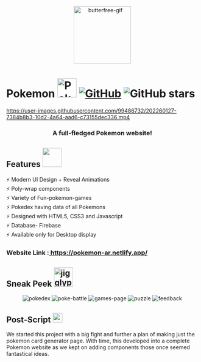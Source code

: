 <p align="center" >
<img src="https://github.com/Princerey/Pokemon/blob/main/images/buter.gif" alt="butterfree-gif" width="150px"  />
</p>

# Pokemon <img src="https://github.com/Princerey/Pokemon/blob/main/mainpage/pika.png" alt="Pokemon-Website" width="50px" /> [![GitHub](https://img.shields.io/github/license/Princerey/Pokemon?color=blue)](https://github.com/cobidev/simplefolio/blob/master/LICENSE.md) ![GitHub stars](https://img.shields.io/github/stars/Princerey/Pokemon) 



https://user-images.githubusercontent.com/99486732/202260127-7384b8b3-10d2-4a64-aad6-c73155dec336.mp4


<h3 align="center">A full-fledged Pokemon website!</h3>

## Features <img src="https://github.com/Princerey/Pokemon/blob/main/imgs/009.png" alt="" width="50px" />

⚡️ Modern UI Design + Reveal Animations\
⚡️ Poly-wrap components\
⚡️ Variety of Fun-pokemon-games\
⚡️ Pokedex having data of all Pokemons\
⚡️ Designed with HTML5, CSS3 and Javascript\
⚡️ Database- Firebase\
⚡️ Available only for Desktop display

<h3> Website Link :<a  href="https://pokemon-ar.netlify.app/" target='_blank'> https://pokemon-ar.netlify.app/ </a></h3>


## Sneak Peek <img src="https://github.com/Princerey/Pokemon/blob/main/imgs/039.png" alt="jigglypuff" width="50px" />
<p align="center" >
<img src="https://github.com/Princerey/Pokemon/blob/main/imgs/Screenshot%20(118).png" alt="pokedex" />
<img src="https://github.com/Princerey/Pokemon/blob/main/imgs/Screenshot%20(119).png" alt="poke-battle" />
<img src="https://github.com/Princerey/Pokemon/blob/main/imgs/Screenshot%20(121).png" alt="games-page" />
  <img src="https://github.com/Princerey/Pokemon/blob/main/imgs/Puzzle.png" alt="puzzle" />
<img src="https://github.com/Princerey/Pokemon/blob/main/imgs/Feedback.png" alt="feedback" />
</p>


## Post-Script <img src="https://github.com/Princerey/Pokemon/blob/main/imgs/pokeball.png" alt="pokeball" width="25px" />

We started this project with a big fight and further a plan of making just the pokemon card generator page. With time, this developed into a complete Pokemon website as we kept on adding components those once seemed fantastical ideas. 
